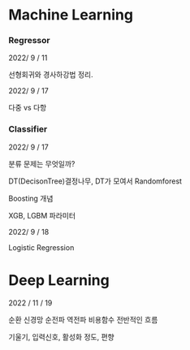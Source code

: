 # Machine Learning

### Regressor

2022/ 9 / 11

선형회귀와 경사하강법 정리.

2022/ 9 / 17

다중 vs 다항

### Classifier

2022/ 9 / 17

분류 문제는 무엇일까?

DT(DecisonTree)결정나무, DT가 모여서 Randomforest

Boosting 개념 

XGB, LGBM 파라미터 

2022/ 9 / 18

Logistic Regression

# Deep Learning

2022 / 11 / 19

순환 신경망 순전파 역전파 비용함수 전반적인 흐름

기울기, 입력신호, 활성화 정도, 편향


